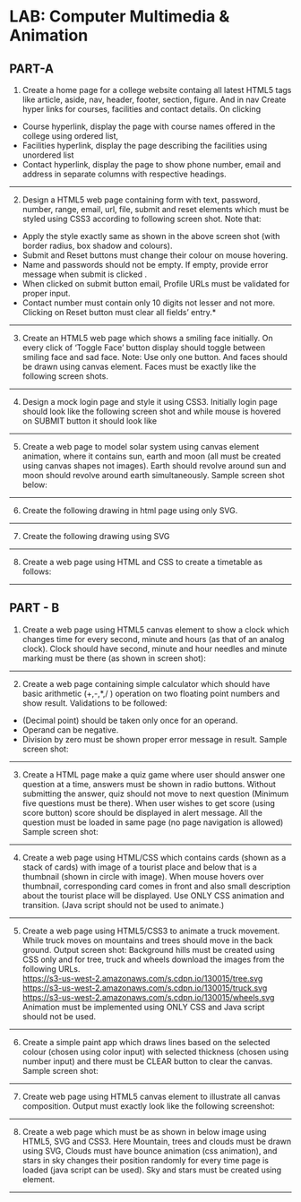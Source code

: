 # LAB: Computer Multimedia & Animation
## PART-A


1. Create a home page for a college website containg all latest HTML5 tags like article,
aside, nav, header, footer, section, figure. And in nav Create hyper
links for courses, facilities and contact details. On clicking
* Course hyperlink, display the page with course names offered in the college
using ordered list,
* Facilities hyperlink, display the page describing the facilities using unordered
list
* Contact hyperlink, display the page to show phone number, email and address
in separate columns with respective headings.
---
2. Design a HTML5 web page containing form with text, password, number, range, email,
url, file, submit and reset elements which must be styled using CSS3 according to
following screen shot.
Note that:
* Apply the style exactly same as shown in the above screen shot (with
border radius, box shadow and colours).
* Submit and Reset buttons must change their colour on mouse hovering.
* Name and passwords should not be empty. If empty, provide error
message when submit is clicked .
* When clicked on submit button email, Profile URLs must be validated for
proper input.
* Contact number must contain only 10 digits not lesser and not more.
 Clicking on Reset button must clear all fields’ entry.*
---
3. Create an HTML5 web page which shows a smiling face initially. On every click of
‘Toggle Face’ button display should toggle between smiling face and sad face.
Note: Use only one button. And faces should be drawn using canvas element. Faces
must be exactly like the following screen shots.
---
4. Design a mock login page and style it using CSS3. Initially login page should look
like the following screen shot and while mouse is hovered on SUBMIT button it should look like
---
5. Create a web page to model solar system using canvas element animation, where it 
contains sun, earth and moon (all must be created using canvas shapes not images). 
Earth should revolve around sun and moon should revolve around earth 
simultaneously. Sample screen shot below:
---
6. Create the following drawing in html page using only SVG.
---
7. Create the following drawing using SVG
---
8. Create a web page using HTML and CSS to create a timetable as follows:
---
## PART - B

1. Create a web page using HTML5 canvas element to show a clock which changes
time for every second, minute and hours (as that of an analog clock). Clock should
have second, minute and hour needles and minute marking must be there (as shown
in screen shot):
---
2. Create a web page containing simple calculator which should have basic arithmetic
(+,-,*,/ ) operation on two floating point numbers and show result.
Validations to be followed:
* (Decimal point) should be taken only once for an operand.
* Operand can be negative.
* Division by zero must be shown proper error message in result.
Sample screen shot:
---
3. Create a HTML page make a quiz game where user should answer one question at a
time, answers must be shown in radio buttons. Without submitting the answer, quiz
should not move to next question (Minimum five questions must be there). When
user wishes to get score (using score button) score should be displayed in alert
message. All the question must be loaded in same page (no page navigation is
allowed) Sample screen shot:
---
4. Create a web page using HTML/CSS which contains cards (shown as a stack of
cards) with image of a tourist place and below that is a thumbnail (shown in circle
with image). When mouse hovers over thumbnail, corresponding card comes in front
and also small description about the tourist place will be displayed. Use ONLY CSS
animation and transition. (Java script should not be used to animate.)
---
5. Create a web page using HTML5/CSS3 to animate a truck movement. While truck
moves on mountains and trees should move in the back ground. Output screen shot:
Background hills must be created using CSS only and for tree, truck and wheels
download the images from the following URLs.<br>
https://s3-us-west-2.amazonaws.com/s.cdpn.io/130015/tree.svg<br>
https://s3-us-west-2.amazonaws.com/s.cdpn.io/130015/truck.svg<br>
https://s3-us-west-2.amazonaws.com/s.cdpn.io/130015/wheels.svg<br>
Animation must be implemented using ONLY CSS and Java script should not be used.
---
6. Create a simple paint app which draws lines based on the selected colour (chosen
using color input) with selected thickness (chosen using number input) and there
must be CLEAR button to clear the canvas. Sample screen shot:
---
7. Create web page using HTML5 canvas element to illustrate all canvas composition.
Output must exactly look like the following screenshot:
---
8. Create a web page which must be as shown in below image using HTML5, SVG and
CSS3. Here Mountain, trees and clouds must be drawn using SVG, Clouds must
have bounce animation (css animation), and stars in sky changes their position
randomly for every time page is loaded (java script can be used). Sky and stars must
be created using <canvas> element.
---
